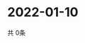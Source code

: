 # 2022-01-10
  共 0条

  <!-- BEGIN -->
  <!-- 最后更新时间Mon Jan 10 2022 19:02:59 GMT+0000 (Coordinated Universal Time) -->
  
  <!-- END -->
  
  